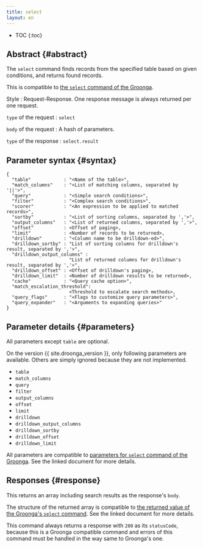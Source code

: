 ```yaml
---
title: select
layout: en
---
```


* TOC
{:toc}

## Abstract {#abstract}

The `select` command finds records from the specified table based on given conditions, and returns found records.

This is compatible to [the `select` command of the Groonga](http://groonga.org/docs/reference/commands/select.html).

Style
: Request-Response. One response message is always returned per one request.

`type` of the request
: `select`

`body` of the request
: A hash of parameters.

`type` of the response
: `select.result`

## Parameter syntax {#syntax}

    {
      "table"            : "<Name of the table>",
      "match_columns"    : "<List of matching columns, separated by '||'>",
      "query"            : "<Simple search conditions>",
      "filter"           : "<Complex search conditions>",
      "scorer"           : "<An expression to be applied to matched records>",
      "sortby"           : "<List of sorting columns, separated by ','>",
      "output_columns"   : "<List of returned columns, separated by ','>",
      "offset"           : <Offset of paging>,
      "limit"            : <Number of records to be returned>,
      "drilldown"        : "<Column name to be drilldown-ed>",
      "drilldown_sortby" : "List of sorting columns for drilldown's result, separated by ','>",
      "drilldown_output_columns" :
                           "List of returned columns for drilldown's result, separated by ','>",
      "drilldown_offset" : <Offset of drilldown's paging>,
      "drilldown_limit"  : <Number of drilldown results to be returned>,
      "cache"            : "<Query cache option>",
      "match_escalation_threshold":
                           <Threshold to escalate search methods>,
      "query_flags"      : "<Flags to customize query parameters>",
      "query_expander"   : "<Arguments to expanding queries>"
    }

## Parameter details {#parameters}

All parameters except `table` are optional.

On the version {{ site.droonga_version }}, only following parameters are available. Others are simply ignored because they are not implemented.

 * `table`
 * `match_columns`
 * `query`
 * `filter`
 * `output_columns`
 * `offset`
 * `limit`
 * `drilldown`
 * `drilldown_output_columns`
 * `drilldown_sortby`
 * `drilldown_offset`
 * `drilldown_limit`

All parameters are compatible to [parameters for `select` command of the Groonga](http://groonga.org/docs/reference/commands/select.html#parameters). See the linked document for more details.



## Responses {#response}

This returns an array including search results as the response's `body`.

The structure of the returned array is compatible to [the returned value of the Groonga's `select` command](http://groonga.org/docs/reference/commands/select.html#id6). See the linked document for more details.

This command always returns a response with `200` as its `statusCode`, because this is a Groonga compatible command and errors of this command must be handled in the way same to Groonga's one.
